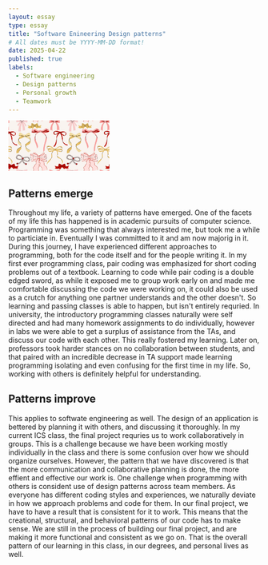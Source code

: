 ```yaml
---
layout: essay
type: essay
title: "Software Enineering Design patterns"
# All dates must be YYYY-MM-DD format!
date: 2025-04-22
published: true
labels:
  - Software engineering
  - Design patterns
  - Personal growth
  - Teamwork
---
```


<img width="40%" class="rounded" src="../img/bows.jpg">

## Patterns emerge

Throughout my life, a variety of patterns have emerged. One of the facets of my life this has happened is in academic pursuits of computer science. Programming was something that always interested me, but took me a while to particiate in. Eventually I was committed to it and am now majorig in it. During this journey, I have experienced different approaches to programming, both for the code itself and for the people writing it. In my first ever programming class, pair coding was emphasized for short coding problems out of a textbook. Learning to code while pair coding is a double edged sword, as while it exposed me to group work early on and made me comfortable discussing the code we were working on, it could also be used as a crutch for anything one partner understands and the other doesn't. So learning and passing classes is able to happen, but isn't entirely requried. In university, the introductory programming classes naturally were self directed and had many homework assignments to do individually, however in labs we were able to get a surplus of assistance from the TAs, and discuss our code with each other. This really fostered my learning. Later on, professors took harder stances on no collaboration between students, and that paired with an incredible decrease in TA support made learning programming isolating and even confusing for the first time in my life. So, working with others is definitely helpful for understanding. 

## Patterns improve

This applies to softwate engineering as well. The design of an application is bettered by planning it with others, and discussing it thoroughly. In my current ICS class, the final project requries us to work collaboratively in groups. This is a challenge because we have been working mostly individually in the class and there is some confusion over how we should organize ourselves. However, the pattern that we have discovered is that the more communication and collaborative planning is done, the more effient and effective our work is. One challenge when programming with others is consident use of design patterns across team members. As everyone has different coding styles and experiences, we naturally deviate in how we approach problems and code for them. In our final project, we have to have a result that is consistent for it to work. This means that the creational, structural, and behavioral patterns of our code has to make sense. We are still in the process of building our final project, and are making it more functional and consistent as we go on. That is the overall pattern of our learning in this class, in our degrees, and personal lives as well. 
